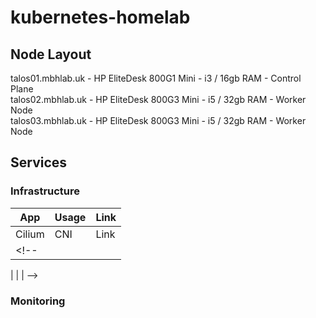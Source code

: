 # kubernetes-homelab

## Node Layout

talos01.mbhlab.uk - HP EliteDesk 800G1 Mini - i3 / 16gb RAM - Control Plane  
talos02.mbhlab.uk - HP EliteDesk 800G3 Mini - i5 / 32gb RAM - Worker Node  
talos03.mbhlab.uk - HP EliteDesk 800G3 Mini - i5 / 32gb RAM - Worker Node  

## Services

### Infrastructure 

|App|Usage|Link|
|---|-----|----|
|Cilium|CNI|Link|
<!-- |
|
|
| -->


### Monitoring
